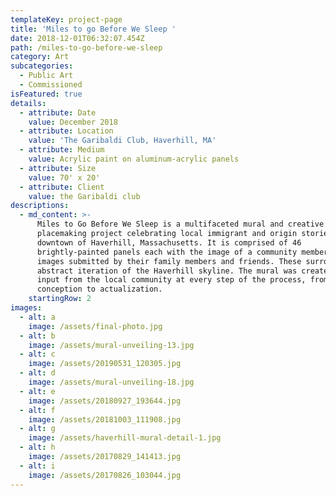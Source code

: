 ```yaml
---
templateKey: project-page
title: 'Miles to go Before We Sleep '
date: 2018-12-01T06:32:07.454Z
path: /miles-to-go-before-we-sleep
category: Art
subcategories:
  - Public Art
  - Commissioned
isFeatured: true
details:
  - attribute: Date
    value: December 2018
  - attribute: Location
    value: 'The Garibaldi Club, Haverhill, MA'
  - attribute: Medium
    value: Acrylic paint on aluminum-acrylic panels
  - attribute: Size
    value: 70' x 20'
  - attribute: Client
    value: the Garibaldi club
descriptions:
  - md_content: >-
      Miles to Go Before We Sleep is a multifaceted mural and creative
      placemaking project celebrating local immigrant and origin stories in the
      downtown of Haverhill, Massachusetts. It is comprised of 46
      brightly-painted panels each with the image of a community member based of
      images submitted by their family members and friends. These surrounded an
      abstract iteration of the Haverhill skyline. The mural was created with
      input from the local community at every step of the process, from
      conception to actualization.
    startingRow: 2
images:
  - alt: a
    image: /assets/final-photo.jpg
  - alt: b
    image: /assets/mural-unveiling-13.jpg
  - alt: c
    image: /assets/20190531_120305.jpg
  - alt: d
    image: /assets/mural-unveiling-18.jpg
  - alt: e
    image: /assets/20180927_193644.jpg
  - alt: f
    image: /assets/20181003_111908.jpg
  - alt: g
    image: /assets/haverhill-mural-detail-1.jpg
  - alt: h
    image: /assets/20170829_141413.jpg
  - alt: i
    image: /assets/20170826_103044.jpg
---
```


